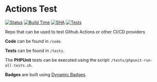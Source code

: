 # Actions Test

[![Status](https://github.com/richrsu/actions-test/actions/workflows/php.yml/badge.svg?branch=richBadgeTest)](https://github.com/richrsu/actions-test/actions/workflows/php.yml)
[![Build Time](https://img.shields.io/endpoint?url=https://gist.githubusercontent.com/richrsu/4b164d9347a6c3949e01829e581f7296/raw/richBadgeTest-build-time.json)](https://github.com/richrsu/actions-test/actions/workflows/php.yml)
[![SHA](https://img.shields.io/endpoint?url=https://gist.githubusercontent.com/richrsu/4b164d9347a6c3949e01829e581f7296/raw/richBadgeTest-sha.json)](https://github.com/richrsu/actions-test/actions/workflows/php.yml)
[![Tests](https://img.shields.io/endpoint?url=https://gist.githubusercontent.com/richrsu/4b164d9347a6c3949e01829e581f7296/raw/richBadgeTest-tests.json)](https://github.com/richrsu/actions-test/actions/workflows/php.yml)

Repo that can be used to test Github Actions or other CI/CD providers

**Code** can be found in `/code`.

**Tests** can be found in `/tests`.

The **PHPUnit** tests can be executed using the script: `/tests/phpunit-run-all-tests.sh`.

**Badges** are built using [Dynamic Badges](https://github.com/marketplace/actions/dynamic-badges).

